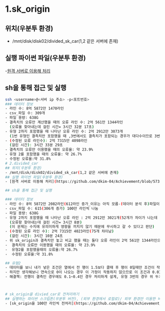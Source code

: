 # 1.sk_origin 
## 위치(우분투 환경)
- /mnt/disk/disk02/divided_sk_car(1,2 같은 서버에 존재)
## 실행 파이썬 파일(우분투 환경)
-[원격 서버로 이용해 처리](https://github.com/dkim-04/Achievement/blob/e4cf1a66e88a60053bd241e9ea7364be9d225b85/%EC%A0%84%EA%B8%B0%EC%B0%A8_%EB%8D%B0%EC%9D%B4%ED%84%B0/%EC%A0%84%EA%B8%B0%EC%B0%A8_%EB%8D%B0%EC%9D%B4%ED%84%B0_%EA%B5%AC%EC%84%B1/sk_origin/code/error_occured_sk_origin.py)

## sh을 통해 접근 및 실행
```bash
ssh <username>@<서버 ip 주소> -p<포트번호>
### 데이터 정보
- 라인 수: 8억 5872만 1470라인
- csv_파일 수: 309개
- 파일 용량: 638G
- 결측치의 오류만 계산했을 때의 오류 라인 수: 2억 561만 1344라인
  (오류율 찾아내는데 걸린 시간= 3시간 32분 17초)
- 유형 2까지 포함했을 때 나타난 오류 라인 수: 2억 2912만 3073개
  (1번 유형인 결측치만 포함했을 때 ,3번에서도 결측치가 포함되는 경우가 대다수이므로 3번 유형도 포함되어 있다고 볼 수 있다.)
- (수정된 오류 라인수): 2억 7315만 4098라인
  (걸린 시간): 3시간 33분 29초
- 결측치의 오류만 이용했을 때의 오류율: 약 23.9%
- 유형 2를 포함했을 때의 오류율: 약 26.7%
- 수정된 오류율:약 31.8%
# 2.divided_car
## 위치(우분투 환경)
- /mnt/disk/disk02/divided_sk_car(1,2 같은 서버에 존재)
## 실행 파이썬 파일(우분투 환경)
- [원격 서버로 이동해 처리](https://github.com/dkim-04/Achievement/blob/5737ba8139280b7697f59e6c8fa652f8c1dc6126/%EC%A0%84%EA%B8%B0%EC%B0%A8_%EB%8D%B0%EC%9D%B4%ED%84%B0/%EC%A0%84%EA%B8%B0%EC%B0%A8_%EB%8D%B0%EC%9D%B4%ED%84%B0_%EA%B5%AC%EC%84%B1/sk_origin/code/error_occured_sk_divided.py)

## sh을 통해 접근 및 실행

### 데이터 정보
- 라인 수: 8억 5872만 2082라인(612라인 증가_이유는 아직 모름-(데이터 분석 후)파일이 306개 늘었는데 이로 인해 파일이 파일마다 끝항 첫항이 한 개씩 더 복제 되서 생긴 것)
- csv_파일 수: 615(306개 증가) 100만 라인씩 나눔
- 파일 용량: 638G  
- 유형 2까지 포함했을 때 나타난 오류 라인 : 2억 2912만 3021개(52개가 차이가 나는데 이는 100만 라인씩 나누면서 파일이 여러 개로 나눠지며 첫항을 제외하며 생기는 문제로 파악됨)
  (오류항 찾아내는데 걸린 시간= 3시간 8분)
  (이 문제는 수치에 유의미하게 영향을 끼치지 않기 때문에 무시하고 갈 수 있다고 판단)
- (수정된 오류 라인 수): 2억 7315만 4023라인(75개 차이남)
  (걸린 시간): 3시간 10분 24초
- 위 sk_origin과 결측치만 놓고 비교 했을 때는 둘다 오류 라인이 2억 561만 1344라인으로 똑같다(읽을 때 오류 발생 X)
-  결측치의 오류만 이용했을 때의 오류율: 약 23.9%
-  유형2를 포함했을때의 오류율:약 26.7%
-  수정된 오류율:약 31.8%

## 유형2
- 데이터를 보니 내가 넣은 조건은 열에서 전 행이 1.5보다 클때 후 행이 0일때만 조건이 작동한다
- 하지만 생각해보니 연속으로 0이 나오는 경우 이 가정이 작동하지 않으므로 이 조건과 0.01~0.03이 될 때도 있으니 이 조건을 어떻게 넣을지에 대해 고민해 적용해야 함
- 해결책: 전행이 결측인 경우에도 0.1~0.4인 경우 처리하게 설계, 유형 3번의 경우 위 두가지 조건이 만족되지 않을 때 soc를 봐야 하기 때문에 데이터를 차종별로 전처리 후 오류를 찾아야 함



# sk_origin을 divied_car로 전처리하기
## 실행하는 파이썬 스크립튼(우분투 버전), (외부 환경에서 로컬로)/ 외부 환경만 이용한 버전은 만드는 중
- [sk_origin을 100만 라인씩 전처리](https://github.com/dkim-04/Achievement/blob/3b961503e731cbc400c5178d289efc1cff657017/%EC%A0%84%EA%B8%B0%EC%B0%A8_%EB%8D%B0%EC%9D%B4%ED%84%B0/%EC%A0%84%EA%B8%B0%EC%B0%A8_%EB%8D%B0%EC%9D%B4%ED%84%B0_%EA%B5%AC%EC%84%B1/sk_origin/code/division_large_file_sk.py)
